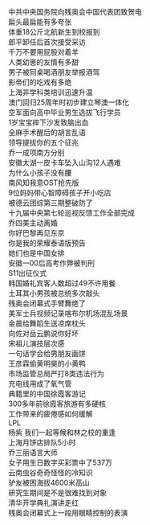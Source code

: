 中共中央国务院向残奥会中国代表团致贺电  
扁头最扁能有多夸张  
体重18公斤北航新生到校报到  
郎平卸任后首次接受采访  
千万不要用屁股对着羊  
人类幼崽的友情有多甜  
男子被同桌喝酒朋友举报酒驾  
影帝们的吃戏有多绝  
上海非学科类培训迅速升温  
澳门回归25周年时初步建立琴澳一体化  
空军面向高中毕业男生选拔飞行学员  
1岁宝宝摔下沙发致脑出血  
全麻手术醒后的胡言乱语  
领导提拔你的五个征兆  
乔一成项南方分别  
安徽太湖一皮卡车坠入山沟12人遇难  
为什么小孩子没有腰  
南风知我意OST抢先版  
9位妈妈带心智障碍孩子开小吃店  
被德云团综第三期整破防了  
十九届中央第七轮巡视反馈工作全部完成  
乔四美主动离婚  
你好巴黎再见东京  
你是我的荣耀泰语版预告  
她们也是中国女排  
安徽一00后高考作弊被判刑  
S11出征仪式  
韩国婚礼宾客人数超过49不许用餐  
土耳其小男孩被总统多次敲头  
残奥会闭幕式手臂舞绝了  
美军士兵视频记录喀布尔机场混乱场景  
金晨给舞蹈生送凉席枕头  
向佐对岳云鹏说你好坏  
宋祖儿演技层次感  
一句话学会给男朋友画饼  
王彦霖偷黄明昊的小黄鸭  
市场监管总局严打8类违法行为  
充电线用成了氧气管  
典籍里的中国徐霞客游记  
300多年前徐霞客旅游有多硬核  
工作带来的疲倦感如何缓解  
LPL  
杨紫 我们一起等候和林之校的重逢  
上海月饼店排队5小时  
乔三丽语言大师  
女子用生日数字买彩票中了537万  
云南虫谷奇奇怪怪的冷知识  
驴友被困海拔4600米高山  
研究生期间是不是很难找到对象  
清华开学典礼演讲走红  
残奥会闭幕式上一段用眼睛控制的表演  
